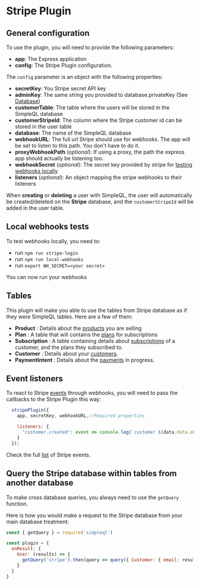 # Stripe Plugin

## General configuration

To use the plugin, you will need to provide the following parameters:

 * **app**: The Express application
 * **config**: The Stripe Plugin configuration.

 The `config` parameter is an object with the following properties:

 * **secretKey**: You Stripe secret API key
 * **adminKey**: The same string you provided to database.privateKey (See [Database](../database.md))
 * **customerTable**: The table where the users will be stored in the SimpleQL database
 * **customerStripeId**: The column where the Stripe customer id can be stored in the user table
 * **database**: The name of the SimpleQL database
 * **webhookURL**: The full url Stripe should use for webhooks. The app will be set to listen to this path. You don't have to do it.
 * **proxyWebhookPath** (*optional*): If using a proxy, the path the express app should actually be listening too.
 * **webhookSecret** (*optional*): The secret key provided by stripe for [testing webhooks locally](https://stripe.com/docs/webhooks/test) 
 * **listeners** (*optional*): An object mapping the stripe webhooks to their listeners

When **creating** or **deleting** a user with SimpleQL, the user will automatically be created/deleted on the **Stripe** database, and the `customerStripeId` will be added in the user table.

## Local webhooks tests

To test webhooks locally, you need to:

* run `npm run stripe-login`
* run `npm run local-webhooks`
* run `export WH_SECRET=<your secret>`

You can now run your webhooks

## Tables

This plugin will make you able to use the tables from Stripe database as if they were SimpleQL tables. Here are a few of them:

 * **Product** : Details about the [products](https://stripe.com/docs/api/products) you are selling
 * **Plan** : A table that will contains the [plans](https://stripe.com/docs/api/plans) for subscriptions
 * **Subscription** : A table containing details about [subscriptions](https://stripe.com/docs/api/subscriptions) of a customer, and the plans they subscribed to.
 * **Customer** : Details about your [customers](https://stripe.com/docs/api/customers).
 * **PaymentIntent** : Details about the [payments](https://stripe.com/docs/api/payments_intent) in progress.

## Event listeners

To react to Stripe [events](https://stripe.com/docs/api/events) through webhooks, you will need to pass the callbacks to the Stripe Plugin this way:

```javascript
  stripePlugin({
    app, secretKey, webhookURL,//Required properties

    listeners: {
      "customer.created": event => console.log(`customer ${data.data.object.id} was created`),
    }
  });
```

Check the full [list](https://stripe.com/docs/api/events/types) of Stripe events.

## Query the Stripe database within tables from another database

To make cross database queries, you always need to use the `getQuery` function.

Here is how you would make a request to the Stripe database from your main database treatment:

```javascript
const { getQuery } = require('simpleql')

const plugin = {
  onResult: {
    User: (results) => {
      getQuery('stripe').then(query => query({ Customer: { email: results.map(result => result.email)}, get: '*'}))
    }
  }
}
```